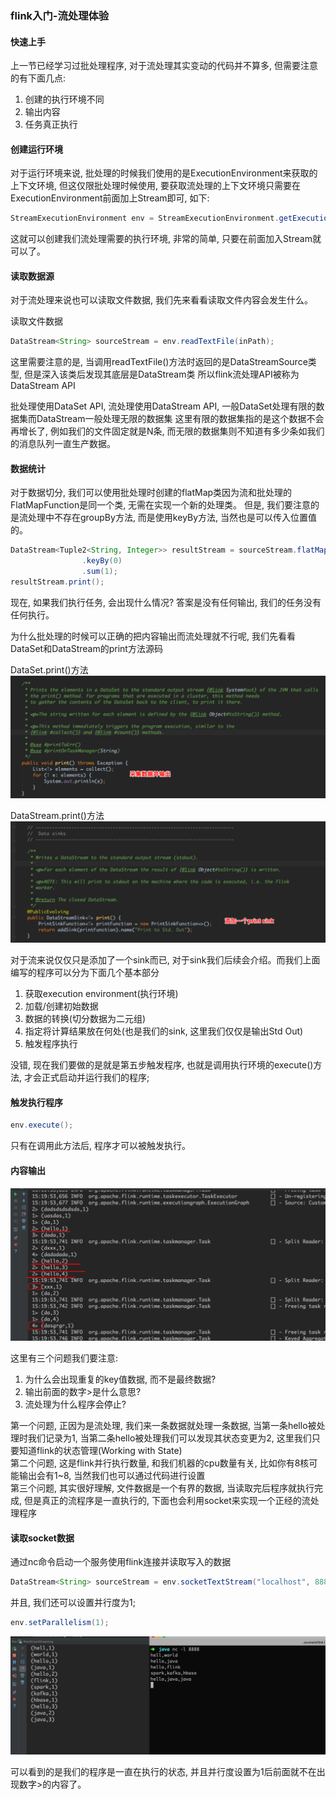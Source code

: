 ### flink入门-流处理体验

#### 快速上手
上一节已经学习过批处理程序, 对于流处理其实变动的代码并不算多, 但需要注意的有下面几点:
1. 创建的执行环境不同
2. 输出内容
3. 任务真正执行

#### 创建运行环境
对于运行环境来说, 批处理的时候我们使用的是ExecutionEnvironment来获取的上下文环境, 但这仅限批处理时候使用, 
要获取流处理的上下文环境只需要在ExecutionEnvironment前面加上Stream即可, 如下:
```java
StreamExecutionEnvironment env = StreamExecutionEnvironment.getExecutionEnvironment();
```
这就可以创建我们流处理需要的执行环境, 非常的简单, 只要在前面加入Stream就可以了。


#### 读取数据源
对于流处理来说也可以读取文件数据, 我们先来看看读取文件内容会发生什么。

读取文件数据
```java
DataStream<String> sourceStream = env.readTextFile(inPath);
```
这里需要注意的是, 当调用readTextFile()方法时返回的是DataStreamSource类型, 但是深入该类后发现其底层是DataStream类
所以flink流处理API被称为DataStream API

批处理使用DataSet API, 流处理使用DataStream API, 一般DataSet处理有限的数据集而DataStream一般处理无限的数据集
这里有限的数据集指的是这个数据不会再增长了, 例如我们的文件固定就是N条, 而无限的数据集则不知道有多少条如我们的消息队列一直生产数据。


#### 数据统计
对于数据切分, 我们可以使用批处理时创建的flatMap类因为流和批处理的FlatMapFunction是同一个类, 无需在实现一个新的处理类。
但是, 我们要注意的是流处理中不存在groupBy方法, 而是使用keyBy方法, 当然也是可以传入位置值的。

```java
DataStream<Tuple2<String, Integer>> resultStream = sourceStream.flatMap(new WordCountBatch.WordCountFlatMapFunction())
                .keyBy(0)
                .sum(1);
resultStream.print();
```

现在, 如果我们执行任务, 会出现什么情况? 答案是没有任何输出, 我们的任务没有任何执行。

为什么批处理的时候可以正确的把内容输出而流处理就不行呢, 我们先看看DataSet和DataStream的print方法源码

DataSet.print()方法
![dataset-print](https://github.com/basebase/document/blob/master/flink/image/%E6%B5%81%E5%A4%84%E7%90%86%E4%BD%93%E9%AA%8C/dataset-print.png?raw=true)

DataStream.print()方法
![datastream-print](https://github.com/basebase/document/blob/master/flink/image/%E6%B5%81%E5%A4%84%E7%90%86%E4%BD%93%E9%AA%8C/datastream-print.png?raw=true)

对于流来说仅仅只是添加了一个sink而已, 对于sink我们后续会介绍。而我们上面编写的程序可以分为下面几个基本部分
1. 获取execution environment(执行环境)
2. 加载/创建初始数据
3. 数据的转换(切分数据为二元组)
4. 指定将计算结果放在何处(也是我们的sink, 这里我们仅仅是输出Std Out)
5. 触发程序执行

没错, 现在我们要做的是就是第五步触发程序, 也就是调用执行环境的execute()方法, 才会正式启动并运行我们的程序;

#### 触发执行程序
```java
env.execute();
```

只有在调用此方法后, 程序才可以被触发执行。


#### 内容输出
![流处理-输出-1](https://github.com/basebase/document/blob/master/flink/image/%E6%B5%81%E5%A4%84%E7%90%86%E4%BD%93%E9%AA%8C/%E6%B5%81%E5%A4%84%E7%90%86-%E8%BE%93%E5%87%BA-1.png?raw=true)

这里有三个问题我们要注意:
1. 为什么会出现重复的key值数据, 而不是最终数据?
2. 输出前面的数字>是什么意思?
3. 流处理为什么程序会停止?

第一个问题, 正因为是流处理, 我们来一条数据就处理一条数据, 当第一条hello被处理时我们记录为1, 当第二条hello被处理我们可以发现其状态变更为2, 这里我们只要知道flink的状态管理(Working with State)  
第二个问题, 这是flink并行执行数量, 和我们机器的cpu数量有关, 比如你有8核可能输出会有1~8, 当然我们也可以通过代码进行设置  
第三个问题, 其实很好理解, 文件数据是一个有界的数据, 当读取完后程序就执行完成, 但是真正的流程序是一直执行的, 下面也会利用socket来实现一个正经的流处理程序  


#### 读取socket数据
通过nc命令启动一个服务使用flink连接并读取写入的数据
```java
DataStream<String> sourceStream = env.socketTextStream("localhost", 8888, "\n");
```
并且, 我们还可以设置并行度为1;

```java
env.setParallelism(1);
```

![流处理-输出-2](https://github.com/basebase/document/blob/master/flink/image/%E6%B5%81%E5%A4%84%E7%90%86%E4%BD%93%E9%AA%8C/%E6%B5%81%E5%A4%84%E7%90%86-%E8%BE%93%E5%87%BA-2.png?raw=true)

可以看到的是我们的程序是一直在执行的状态, 并且并行度设置为1后前面就不在出现数字>的内容了。